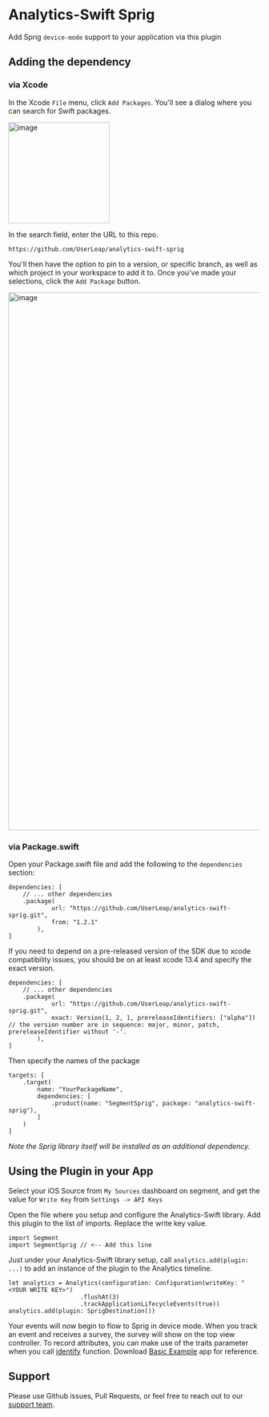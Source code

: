 # Analytics-Swift Sprig
Add Sprig `device-mode` support to your application via this plugin

## Adding the dependency
### via Xcode
In the Xcode `File` menu, click `Add Packages`.  You'll see a dialog where you can search for Swift packages.

<img width="202" alt="image" src="https://user-images.githubusercontent.com/73458232/180099287-de18ce96-0e7b-4587-a0a5-a71ada3b8d72.png">

In the search field, enter the URL to this repo.

`https://github.com/UserLeap/analytics-swift-sprig`

You'll then have the option to pin to a version, or specific branch, as well as which project in your workspace to add it to.  Once you've made your selections, click the `Add Package` button.  

<img width="1075" alt="image" src="https://user-images.githubusercontent.com/73458232/180099361-94cdcbec-8f00-4cc2-9e2b-a16cd62dd8e0.png">


### via Package.swift

Open your Package.swift file and add the following to the `dependencies` section:

```
dependencies: [
    // ... other dependencies
    .package(
            url: "https://github.com/UserLeap/analytics-swift-sprig.git",
            from: "1.2.1"
        ),
]
```

If you need to depend on a pre-released version of the SDK due to xcode compatibility issues, you should be on at least xcode 13.4 and specify the exact version.
```
dependencies: [
    // ... other dependencies
    .package(
            url: "https://github.com/UserLeap/analytics-swift-sprig.git",
            exact: Version(1, 2, 1, prereleaseIdentifiers: ["alpha"]) // the version number are in sequence: major, minor, patch, prereleaseIdentifier without '-'.
        ),
]
```

Then specify the names of the package
```
targets: [
    .target( 
        name: "YourPackageName",
        dependencies: [
            .product(name: "SegmentSprig", package: "analytics-swift-sprig"),
        ]
    )
]
```

*Note the Sprig library itself will be installed as an additional dependency.*


## Using the Plugin in your App

Select your iOS Source from `My Sources` dashboard on segment, and get the value for `Write Key` from `Settings -> API Keys`

Open the file where you setup and configure the Analytics-Swift library.  Add this plugin to the list of imports. Replace the write key value.

```
import Segment
import SegmentSprig // <-- Add this line
```

Just under your Analytics-Swift library setup, call `analytics.add(plugin: ...)` to add an instance of the plugin to the Analytics timeline.

```
let analytics = Analytics(configuration: Configuration(writeKey: "<YOUR WRITE KEY>")
                    .flushAt(3)
                    .trackApplicationLifecycleEvents(true))
analytics.add(plugin: SprigDestination())
```

Your events will now begin to flow to Sprig in device mode. 
When you track an event and receives a survey, the survey will show on the top view controller.
To record attributes, you can make use of the traits parameter when you call [identify](https://segment.com/docs/connections/sources/catalog/libraries/mobile/swift-ios/#identify) function.
Download [Basic Example](https://github.com/UserLeap/analytics-swift-sprig/tree/main/Example/BasicExample) app for reference.

## Support

Please use Github issues, Pull Requests, or feel free to reach out to our [support team](https://segment.com/help/).
